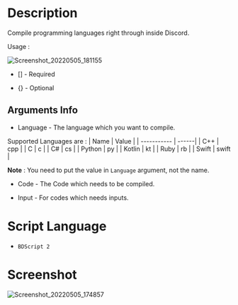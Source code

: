 # Description
Compile programming languages right through inside Discord.

Usage :

![Screenshot_20220505_181155](https://user-images.githubusercontent.com/95774950/166925503-c2f93ae1-d128-4342-946e-6f70625d00c4.png)


- [] - Required

- {} - Optional

## Arguments Info

-  Language - The language which you want to compile.

Supported Languages are :
| Name | Value |
| ----------- | ------|
| C++ | cpp |
| C | c |
| C# | cs |
| Python | py |
| Kotlin | kt |
| Ruby | rb |
| Swift | swift |

**Note** : You need to put the value in ` Language ` argument, not the name.

- Code - The Code which needs to be compiled.

- Input - For codes which needs inputs.

# Script Language

- ` BDScript 2 `

# Screenshot

![Screenshot_20220505_174857](https://user-images.githubusercontent.com/95774950/166925611-dd55455b-cac1-4fc5-a0c2-357b18619f08.png)
